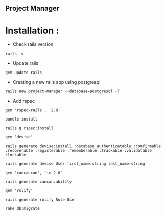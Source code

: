 ## Project Manager

# Installation :

- Check rails version

`rails -v`
- Update rails

`gem update rails`
- Creating a new rails app using postgresql

`rails new project-manager --database=postgresql -T`
- Add rspec

`gem 'rspec-rails', '2.8'`

`bundle install`

`rails g rspec:install`

`gem 'devise'`

`rails generate devise:install :database_authenticatable :confirmable :recoverable :registerable :rememberable :trackable :validatable :lockable`

`rails generate devise User first_name:string last_name:string`

`gem 'cancancan', '~> 2.0'`

`rails generate cancan:ability`

`gem 'rolify'`

`rails generate rolify Role User`

`rake db:migrate`
